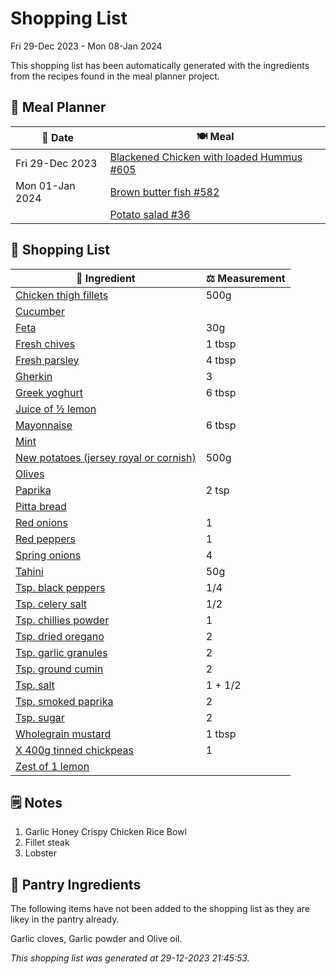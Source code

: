# Shopping List

Fri 29-Dec 2023 - Mon 08-Jan 2024

This shopping list has been automatically generated with the ingredients from the recipes found in the meal planner project.

## 📅 Meal Planner

|📅 Date| 🍽️ Meal|
|----|----|
|Fri 29-Dec 2023|[Blackened Chicken with loaded Hummus #605](https://github.com/jcallaghan/The-Cookbook/issues/605)|
|Mon 01-Jan 2024|[Brown butter fish #582](https://github.com/jcallaghan/The-Cookbook/issues/582)|
||[Potato salad #36](https://github.com/jcallaghan/The-Cookbook/issues/36)|

## 🛒 Shopping List

| 🍌 Ingredient| ⚖️ Measurement|
|----------|-----------|
|[Chicken thigh fillets](https://www.sainsburys.co.uk/gol-ui/SearchResults/Chicken%20thigh%20fillets)|500g|
|[Cucumber](https://www.sainsburys.co.uk/gol-ui/SearchResults/Cucumber)||
|[Feta](https://www.sainsburys.co.uk/gol-ui/SearchResults/Feta)|30g|
|[Fresh chives](https://www.sainsburys.co.uk/gol-ui/SearchResults/Fresh%20chives)|1 tbsp|
|[Fresh parsley](https://www.sainsburys.co.uk/gol-ui/SearchResults/Fresh%20parsley)|4 tbsp|
|[Gherkin](https://www.sainsburys.co.uk/gol-ui/SearchResults/Gherkin)|3|
|[Greek yoghurt](https://www.sainsburys.co.uk/gol-ui/SearchResults/Greek%20yoghurt)|6 tbsp|
|[Juice of ½ lemon](https://www.sainsburys.co.uk/gol-ui/SearchResults/Juice%20of%20½%20lemon)||
|[Mayonnaise](https://www.sainsburys.co.uk/gol-ui/SearchResults/Mayonnaise)|6 tbsp|
|[Mint](https://www.sainsburys.co.uk/gol-ui/SearchResults/Mint)||
|[New potatoes (jersey royal or cornish)](https://www.sainsburys.co.uk/gol-ui/SearchResults/New%20potatoes%20(jersey%20royal%20or%20cornish))|500g|
|[Olives](https://www.sainsburys.co.uk/gol-ui/SearchResults/Olives)||
|[Paprika](https://www.sainsburys.co.uk/gol-ui/SearchResults/Paprika)|2 tsp|
|[Pitta bread](https://www.sainsburys.co.uk/gol-ui/SearchResults/Pitta%20bread)||
|[Red onions](https://www.sainsburys.co.uk/gol-ui/SearchResults/Red%20onions)|1|
|[Red peppers](https://www.sainsburys.co.uk/gol-ui/SearchResults/Red%20peppers)|1|
|[Spring onions](https://www.sainsburys.co.uk/gol-ui/SearchResults/Spring%20onions)|4|
|[Tahini](https://www.sainsburys.co.uk/gol-ui/SearchResults/Tahini)|50g|
|[Tsp. black peppers](https://www.sainsburys.co.uk/gol-ui/SearchResults/Tsp.%20black%20peppers)|1/4|
|[Tsp. celery salt](https://www.sainsburys.co.uk/gol-ui/SearchResults/Tsp.%20celery%20salt)|1/2|
|[Tsp. chillies powder](https://www.sainsburys.co.uk/gol-ui/SearchResults/Tsp.%20chillies%20powder)|1|
|[Tsp. dried oregano](https://www.sainsburys.co.uk/gol-ui/SearchResults/Tsp.%20dried%20oregano)|2|
|[Tsp. garlic granules](https://www.sainsburys.co.uk/gol-ui/SearchResults/Tsp.%20garlic%20granules)|2|
|[Tsp. ground cumin](https://www.sainsburys.co.uk/gol-ui/SearchResults/Tsp.%20ground%20cumin)|2|
|[Tsp. salt](https://www.sainsburys.co.uk/gol-ui/SearchResults/Tsp.%20salt)|1 + 1/2|
|[Tsp. smoked paprika](https://www.sainsburys.co.uk/gol-ui/SearchResults/Tsp.%20smoked%20paprika)|2|
|[Tsp. sugar](https://www.sainsburys.co.uk/gol-ui/SearchResults/Tsp.%20sugar)|2|
|[Wholegrain mustard](https://www.sainsburys.co.uk/gol-ui/SearchResults/Wholegrain%20mustard)|1 tbsp|
|[X 400g tinned chickpeas](https://www.sainsburys.co.uk/gol-ui/SearchResults/X%20400g%20tinned%20chickpeas)|1|
|[Zest of 1 lemon](https://www.sainsburys.co.uk/gol-ui/SearchResults/Zest%20of%201%20lemon)||

## 🗒️ Notes

1. Garlic Honey Crispy Chicken Rice Bowl
1. Fillet steak
1. Lobster

## 🏪 Pantry Ingredients

The following items have not been added to the shopping list as they are likey in the pantry already.

Garlic cloves, Garlic powder and Olive oil.


_This shopping list was generated at 29-12-2023 21:45:53._